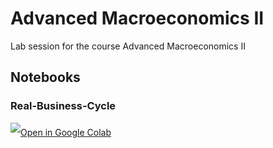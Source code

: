 # Advanced Macroeconomics II
Lab session for the course Advanced Macroeconomics II

## Notebooks
### Real-Business-Cycle
<a target="_blank" href="https://colab.research.google.com/github/SEPS-UniSG/advanced-macro-2/blob/master/RBC_Model.ipynb">
	<img src="https://i.ibb.co/2P3SLwK/colab.png"  style="padding-bottom:5px;" />Open in Google Colab</a>